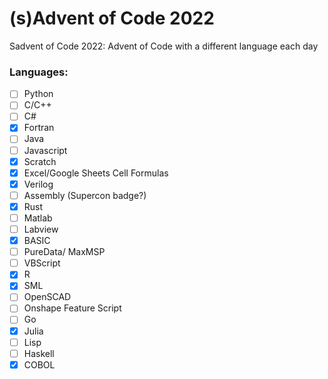 # (s)Advent of Code 2022
Sadvent of Code 2022: Advent of Code with a different language each day

### Languages:
- [ ] Python
- [ ] C/C++
- [ ] C#
- [X] Fortran
- [ ] Java
- [ ] Javascript
- [X] Scratch
- [X] Excel/Google Sheets Cell Formulas
- [X] Verilog
- [ ] Assembly (Supercon badge?)
- [X] Rust
- [ ] Matlab
- [ ] Labview
- [X] BASIC
- [ ] PureData/ MaxMSP
- [ ] VBScript
- [X] R
- [X] SML
- [ ] OpenSCAD
- [ ] Onshape Feature Script
- [ ] Go
- [X] Julia
- [ ] Lisp
- [ ] Haskell
- [X] COBOL
